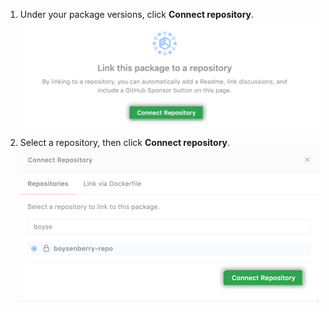 1. Under your package versions, click **Connect repository**. ![Connect a repository button on packages landing page](/assets/images/help/package-registry/connect-repository.png)

1. Select a repository, then click **Connect repository**. ![Connect a repository button in repository selection pop-up window](/assets/images/help/package-registry/select_a_repo.png)
